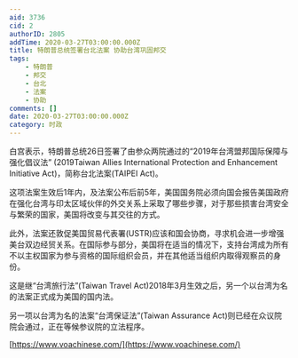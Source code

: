 ```yaml
---
aid: 3736
cid: 2
authorID: 2805
addTime: 2020-03-27T03:00:00.000Z
title: 特朗普总统签署台北法案 协助台湾巩固邦交
tags:
    - 特朗普
    - 邦交
    - 台北
    - 法案
    - 协助
comments: []
date: 2020-03-27T03:00:00.000Z
category: 时政
---
```


白宫表示，特朗普总统26日签署了由参众两院通过的“2019年台湾盟邦国际保障与强化倡议法” (2019Taiwan Allies International Protection and Enhancement Initiative Act)，简称台北法案(TAIPEI Act)。

这项法案生效后1年内，及法案公布后前5年，美国国务院必须向国会报告美国政府在强化台湾与印太区域伙伴的外交关系上采取了哪些步骤，对于那些损害台湾安全与繁荣的国家，美国将改变与其交往的方式。

此外，法案还敦促美国贸易代表署(USTR)应该和国会协商，寻求机会进一步增强美台双边经贸关系。在国际参与部分，美国将在适当的情况下，支持台湾成为所有不以主权国家为参与资格的国际组织会员，并在其他适当组织内取得观察员的身份。

这是继“台湾旅行法”(Taiwan Travel Act)2018年3月生效之后，另一个以台湾为名的法案正式成为美国的国内法。

另一项以台湾为名的法案“台湾保证法”(Taiwan Assurance Act)则已经在众议院院会通过，正在等候参议院的立法程序。

[https://www.voachinese.com/](https://www.voachinese.com/)
